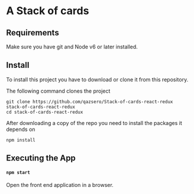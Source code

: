 
# A Stack of cards

## Requirements

Make sure you have git and Node v6 or later installed.


## Install

To install this project you have to download or clone it from this repository.

The following command clones the project
```shell
git clone https://github.com/qazsero/Stack-of-cards-react-redux  stack-of-cards-react-redux
cd stack-of-cards-react-redux
```

After downloading a copy of the repo you need to install the packages it depends on

```shell
npm install
```

## Executing the App

#### `npm start`

Open the front end application in a browser.
